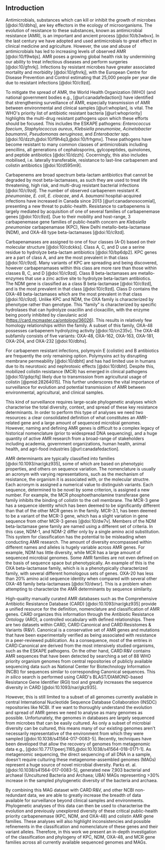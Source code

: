 ## Introduction

Antimicrobials, substances which can kill or inhibit the growth of microbes [@doi:10/dbhq], are key effectors in the ecology of microorganisms.
The evolution of resistance to these substances, known as antimicrobial resistance (AMR), is an important and ancient process [@doi:10/b3wbvx].
In the last century we have adopted and used antimicrobials to great effect in clinical medicine and agriculture.
However, the use and abuse of antimicrobials has led to increasing levels of observed AMR [@doi:10/f9wbjs].
AMR poses a growing global health risk by undermining our ability to treat infectious diseases and perform surgeries [@doi:10/gfnrkj].
Infections by resistant microbes have greater associated mortality and morbidity [@doi:10/gfnrkj], with the European Centre for Disease Prevention and Control estimating that 25,000 people per year die due to resistant infections [@doi:10/c9zd].

To mitigate the spread of AMR, the World Health Organization (WHO) (and national government bodies e.g., [@url:canadafedaction]) have identified that strengthening surveillance of AMR, especially transmission of AMR between environmental and clinical samples [@url:whoplan], is vital.
The WHO's priority list of antibiotic resistant bacteria [@url:whopriority] highlights the multi-drug resistant pathogens upon which these efforts should be focused.
This includes the ESKAPE pathogens: _Enterococcus faecium_, _Staphylococcus aureus_, _Klebsiella pneumoniae_, _Acinetobacter baumannii_, _Pseudomonas aeruginosa_, and _Enterobacter_ spp. [@doi:10/dzzh,@doi:10/f9h4q3,@doi:10/frhgmx].
These pathogens have become resistant to many common classes of antimicrobials including pencillins, all generations of cephalosporins, gylcopeptides, quinolones, and peptide antibiotics [@doi:10/dzzh].
Cocerningly, this also includes mobilised, i.e. laterally transferable, resistance to last-line carbapenem and colistin antibiotics [@doi:10/d595m9].

Carbapenems are broad spectrum beta-lactam antibiotics that cannot be degraded by most beta-lactamases, as such they are used to treat life threatening, high risk, and multi-drug resistant bacterial infections [@doi:10/c9zd].
The number of observed carbapenem resistant _K. pneumoniae_, _E. coli_, _E. cloacae_, and _A. baumanii_ hospital-acquired infections have increased in Canada since 2013 [@url:canadanosocomial], presenting a new threat to public-health.
Resistance to carbapenems is largely mediated by acquisition of one of several families of carbapenemase genes [@doi:10/c9zd].
Due to their mobility and host-range, 3 carbapenemase gene families of public-health concern are _Klebsiella pneumoniae_ carbapenamase (KPC), New Delhi metallo-beta-lactamase (NDM), and OXA-48 type beta-lactamases [@doi:10/c9zd].

Carbapenamases are assigned to one of four classes (A-D) based on their molecular structure [@doi:10/cdckks].
Class A, C, and D use a serine residue to hydrolyze beta-lactam antibiotics [@doi:10/bp6dp2].
KPC genes are a part of class A, and are the most prevalent in that class [@doi:10/c9zd]. 
Many variants of KPC are spreading and being discovered, however carbapenamases within this class are more rare than those within classes B, C, and D [@doi:10/c9zd].
Class B beta-lactamases are metallo-enzymes that use a zinc active site to hydrolyze beta-lactam antibiotics. 
The NDM gene is classified as a class B beta-lactamase [@doi:10/c9zd], and is the most prevalent in that class [@doi:10/c9zd].
Class D contains the OXA-48 beta-lactamases which are the most prevalent in that class [@doi:10/c9zd]. 
Unlike KPC and NDM, the OXA family is characterized by phenotype rather than genotype. 
This "family" is characterized by specific hydrolases that can hydrolyze oxacillin and cloxacillin, with the enzyme being poorly inhibited by clavulanic acid (https://card.mcmaster.ca/ontology/36026).
This results in relatively few homology relationships within the family.
A subset of this family, OXA-48 possesses carbapenem hydrolyzing activity [@doi:10/cn235v].
The OXA-48 subfamily consists of five variants: OXA-48, OXA-162, OXA-163, OXA-181, OXA-204, and OXA-232 [@doi:10/dbhs].

For carbapenem resistant infections, polymyxin E (colistin) and B antibiotics are frequently the only remaining option.
Polymyxins act by disrupting membrane permeability [@doi:10/dbht] and has had limited use in humans due to its neurotoxic and nephrotoxic effects [@doi:10/dbht].
Despite this, mobilized colistin resistance (MCR) has emerged in clinical pathogens [@doi:10/gdqcfq] likely due to transmission from agricultural usage of colistin [@pmid:28264015].
This further underscores the vital importance of surveillance for evolution and potential transmission of AMR between environmental, agricultural, and clinical samples.

This kind of surveillance requires large-scale phylogenetic analyses which characterise the total diversity, context, and spread of these key resistance determinants.
In order to perform this type of analyses we need two resources: a clear consolidated definition of what constitutes an AMR-related gene and a large amount of sequenced microbial genomes.
However, naming and defining AMR genes is difficult to a complex legacy of historical nomenclature (prior to widespread DNA sequencing), and a huge quantity of active AMR research from a broad-range of stakeholders including academia, government organizations, human health, animal health, and agri-food industries [@url:canadafedaction].

AMR determinants are typically classified into families [@doi:10.1093/nar/gkz935], some of which are based on phenotypic properties, and others on sequence variation.
The nomenclature is usually an acronym with varying representations, such as the mechanism of resistance, the organism it is associated with, or the molecular structre.
Each acronym is assigned a numerical value to distinguish variants.
Each sequence, determined to be novel by some criterion, is assigned a new number.
For example, the MCR phosphoethanolamine transferase gene family inhibits the binding of colistin to the cell membrane.
The MCR-3 gene has a sequence identity which has been deemed to be significantly different than that of the other MCR genes in the family.
MCR-3.1, has been deemed to be a variant of the MCR-3 gene, which has a slight variation in gene sequence from other MCR-3 genes [@doi:10/dw7v].
Members of the NDM beta-lactamase gene family are named using a different set of criteria.
In this case, NDM-1, and NDM-2 differ only by a single amino acid substitution.
This system for classification has the potential to be misleading when conducting AMR research.
The amount of diversity encompassed within different names and alleles is hugely variable across AMR genes.
For example, NDM has little diversity, while MCR has a large amount of  sequenced microbial genomes.
Some AMR families are not even defined on the basis of sequence space but phenotypically.
An example of this is the OXA beta-lactamase family, which is is a phenotypically characterized family, with several different homologous sets of genes.
OXA-20 has less than 20% amino acid sequence identity when compared with several other OXA-48 family beta-lactamases [@doi:10/dwsr].
This is a problem when attempting to characterize the AMR determinants by sequence similarity.

High-quality manually curated AMR databases such as the Comprehensive Antibiotic Resistance Database (CARD) [@doi:10.1093/nar/gkz935] provide a unified resource for the definition, nomenclature and classification of AMR genes.
CARD organizes this information through the Antibiotic Resistance Ontology (ARO), a controlled vocabulary with defined relationships.
There are two datasets within CARD, CARD:Canonical and CARD:Resistomes & Variants (R&V).
Canonical is a conservative set of AMR genes and mutations that have been experimentally verified as being associated with resistance in a peer-reviewed publication.
As a consequence, most of the entries in CARD:Canonical are derived from the most intensively studied organisms, such as the ESKAPE pathogens.
On the other hand, CARD:R&V contains AMR sequences that have been detected by searching a set of 88 WHO priority organism genomes from central repositories of publicly available sequencing data such as National Center for Biotechnology Information (NCBI) for sequences similar to corresponding Canonical sequences.
This _in silico_ search is performed using CARD's BLAST/DIAMOND-based Resistance Gene Identifier (RGI) tool and greatly increases the sequence diversity in CARD [@doi:10.1093/nar/gkz935].

However, this is still limited to a subset of all genomes currently available in central International Nucleotide Sequence Database Collaboration (INSDC) repositories like NCBI.
If we want to thoroughly understand the evolution and spread of AMR genes we need to analyse as many genomes as possible.
Unfortunately, the genomes in databases are largely sequenced from microbes that can be easily cultured. 
As only a subset of microbial diversity can be cultured, this means many of our existing genomes aren't necessarily representative of the environment from which they were sampled [@doi:10.1038/s41564-017-0083-5].
Recently, techniques have been developed that allow the recovery of genomes from metagenomic data e.g., [@doi:10.7717/peerj.1165,@doi:10.1038/s41564-018-0171-1].
As metagenomic sequencing, the direct sequencing of all DNA in a sample, doesn't require culturing these metagenome-assembled genomes (MAGs) represent a huge source of novel microbial diversity.
Parks et. al. [@doi:10.1038/s41564-017-0083-5], generated new 7,903 bacterial and archaeal (Uncultured Bacteria and Archaea; UBA) MAGs representing >30% increase in the sampled phylogenetic diversity of the bacteria and archaea.

By combining this MAG dataset with CARD:R&V, and other NCBI non-redundant data, we are able to greatly increase the breadth of data available for surveillance beyond clinical samples and environments.
Phylogenetic analyses of this data can then be used to characterise the evolution and previously unexplored diversity of these critical public-health priority carbapenemase (KPC, NDM, and OXA-48) and colistin AMR gene families.
These analyses will also highlight inconsistencies and possible refinements in the classification and nomenclature of these genes and their variant alleles.
Therefore, in this work we present an in-depth investigation of the classification and phylogeny of KPC, NDM, OXA-48, and MCR gene families across all currently available sequenced genomes and MAGs.
